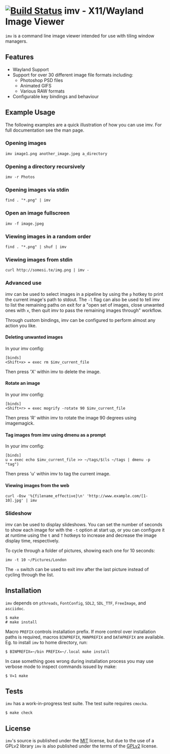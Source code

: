 [![Build Status](https://travis-ci.org/eXeC64/imv.svg?branch=master)](https://travis-ci.org/eXeC64/imv)
imv - X11/Wayland Image Viewer
==============================

`imv` is a command line image viewer intended for use with tiling window managers.

Features
--------

* Wayland Support
* Support for over 30 different image file formats including:
  * Photoshop PSD files
  * Animated GIFS
  * Various RAW formats
* Configurable key bindings and behaviour

Example Usage
-------------

The following examples are a quick illustration of how you can use imv.
For full documentation see the man page.

### Opening images
    imv image1.png another_image.jpeg a_directory

### Opening a directory recursively
    imv -r Photos

### Opening images via stdin
    find . "*.png" | imv

### Open an image fullscreen
    imv -f image.jpeg

### Viewing images in a random order
    find . "*.png" | shuf | imv

### Viewing images from stdin
    curl http://somesi.te/img.png | imv -

### Advanced use
imv can be used to select images in a pipeline by using the `p` hotkey to print
the current image's path to stdout. The `-l` flag can also be used to tell imv
to list the remaining paths on exit for a "open set of images, close unwanted
ones with `x`, then quit imv to pass the remaining images through" workflow.

Through custom bindings, imv can be configured to perform almost any action
you like.

#### Deleting unwanted images
In your imv config:

    [binds]
    <Shift+x> = exec rm $imv_current_file

Then press 'X' within imv to delete the image.

#### Rotate an image
In your imv config:

    [binds]
    <Shift+r> = exec mogrify -rotate 90 $imv_current_file

Then press 'R' within imv to rotate the image 90 degrees using imagemagick.

#### Tag images from imv using dmenu as a prompt
In your imv config:

    [binds]
    u = exec echo $imv_current_file >> ~/tags/$(ls ~/tags | dmenu -p "tag")

Then press 'u' within imv to tag the current image.

#### Viewing images from the web
    curl -Osw '%{filename_effective}\n' 'http://www.example.com/[1-10].jpg' | imv

### Slideshow

imv can be used to display slideshows. You can set the number of seconds to
show each image for with the `-t` option at start up, or you can configure it
at runtime using the `t` and `T` hotkeys to increase and decrease the image
display time, respectively.

To cycle through a folder of pictures, showing each one for 10 seconds:

    imv -t 10 ~/Pictures/London

The `-x` switch can be used to exit imv after the last picture instead of
cycling through the list.

Installation
------------

`imv` depends on `pthreads`, `FontConfig`, `SDL2`, `SDL_TTF`, `FreeImage`,
and `asciidoc`.

    $ make
    # make install

Macro `PREFIX` controls installation prefix.  If more control over installation
paths is required, macros `BINPREFIX`, `MANPREFIX` and `DATAPREFIX` are
available.  Eg. to install `imv` to home directory, run:

    $ BINPREFIX=~/bin PREFIX=~/.local make install

In case something goes wrong during installation process you may use verbose
mode to inspect commands issued by make:

    $ V=1 make

Tests
-----

`imv` has a work-in-progress test suite. The test suite requires `cmocka`.

    $ make check

License
-------
`imv`'s source is published under the [MIT](LICENSE.MIT) license, but due to
the use of a GPLv2 library `imv` is also published under the terms of the
[GPLv2](LICENSE.GPL) license.

